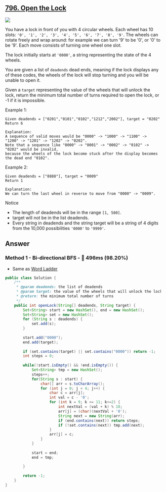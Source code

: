 ## [796. Open the Lock](https://www.lintcode.com/problem/open-the-lock/description?_from=ladder&&fromId=14)

![](https://github.com/weltond/DataStructure/blob/master/medium.PNG)

You have a lock in front of you with 4 circular wheels. Each wheel has 10 slots: `'0', '1', '2', '3', '4', '5', '6', '7', '8', '9'`. The wheels can rotate freely and wrap around: for example we can turn '9' to be '0', or '0' to be '9'. Each move consists of turning one wheel one slot.

The lock initially starts at `'0000'`, a string representing the state of the 4 wheels.

You are given a list of `deadends` dead ends, meaning if the lock displays any of these codes, the wheels of the lock will stop turning and you will be unable to open it.

Given a `target` representing the value of the wheels that will unlock the lock, return the minimum total number of turns required to open the lock, or -1 if it is impossible.


Example 1:

```
Given deadends = ["0201","0101","0102","1212","2002"], target = "0202"
Return 6

Explanation:
A sequence of valid moves would be "0000" -> "1000" -> "1100" -> "1200" -> "1201" -> "1202" -> "0202".
Note that a sequence like "0000" -> "0001" -> "0002" -> "0102" -> "0202" would be invalid,
because the wheels of the lock become stuck after the display becomes the dead end "0102".
```

Example 2:

```
Given deadends = ["8888"], target = "0009"
Return 1

Explanation:
We can turn the last wheel in reverse to move from "0000" -> "0009".
```

Notice
- The length of deadends will be in the range `[1, 500]`.
- target will not be in the list deadends.
- Every string in deadends and the string target will be a string of 4 digits from the 10,000 possibilities `'0000'` to `'9999'`.

## Answer
### Method 1 - Bi-directional BFS - :rocket: 496ms (98.20%)

- Same as [Word Ladder](https://github.com/weltond/DataStructure/blob/master/LeetCode/queue/Lc127WordLadder.java)
```java
public class Solution {
    /**
     * @param deadends: the list of deadends
     * @param target: the value of the wheels that will unlock the lock
     * @return: the minimum total number of turns 
     */
    public int openLock(String[] deadends, String target) {
        Set<String> start = new HashSet(), end = new HashSet();
        Set<String> set = new HashSet();
        for (String s : deadends) {
            set.add(s);
        }
        
        start.add("0000");
        end.add(target);
        
        if (set.contains(target) || set.contains("0000")) return -1;
        int steps = 0;
        
        while(!start.isEmpty() && !end.isEmpty()) {
            Set<String> tmp = new HashSet();
            steps++;
            for(String s : start) {
                char[] arr = s.toCharArray();
                for (int j = 0; j < 4; j++) {
                    char c = arr[j];
                    int val = c - '0';
                    for (int k = 9; k <= 11; k+=2) {
                        int nextVal = (val + k) % 10;
                        arr[j] = (char)(nextVal + '0');
                        String next = new String(arr);
                        if (end.contains(next)) return steps;
                        if (!set.contains(next)) tmp.add(next);
                    }
                    arr[j] = c;
                }
            }
            
            start = end;
            end = tmp;
            
        }
        
        return -1;
    }
}
```
